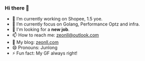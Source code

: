 ### Hi there 👋

<!--
**Jun10ng/Jun10ng** is a ✨ _special_ ✨ repository because its `README.md` (this file) appears on your GitHub profile.

Here are some ideas to get you started:
-->
- 🔭 I’m currently working on Shopee, 1.5 yoe.
- 🌱 I’m currently focus on Golang, Performance Optz and infra.
- 💬 I'm looking for a **new job**.
- 📫 How to reach me: zeonll@outlook.com
- 👀 My blog: [zeonll.com](https://www.zeonll.com)
- 😄 Pronouns: Junlong
- ⚡ Fun fact: My GF always right!

